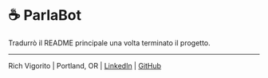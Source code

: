 # ☕ ParlaBot

Tradurrò il README principale una volta terminato il progetto.

---
Rich Vigorito | Portland, OR | [LinkedIn](https://linkedin.com/in/rich-vigorito)  | [GitHub](https://github.com/richvigorito)
